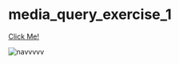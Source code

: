 # media_query_exercise_1

[Click Me!](https://esadakman.github.io/media_query_exercise_1/)

![navvvvv](https://user-images.githubusercontent.com/98649983/169153016-f9673c33-047c-4ef9-9167-1bff1c800fbd.gif)

